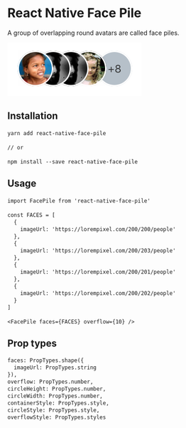 # React Native Face Pile

A group of overlapping round avatars are called face piles.

![Facepile Image](/screenshots/facepiles.png)

## Installation

```
yarn add react-native-face-pile

// or

npm install --save react-native-face-pile
```

## Usage

```es6
import FacePile from 'react-native-face-pile'

const FACES = [
  {
    imageUrl: 'https://lorempixel.com/200/200/people'
  },
  {
    imageUrl: 'https://lorempixel.com/200/203/people'
  },
  {
    imageUrl: 'https://lorempixel.com/200/201/people'
  },
  {
    imageUrl: 'https://lorempixel.com/200/202/people'
  }
]

<FacePile faces={FACES} overflow={10} />
```

## Prop types

```es6
faces: PropTypes.shape({
  imageUrl: PropTypes.string
}),
overflow: PropTypes.number,
circleHeight: PropTypes.number,
circleWidth: PropTypes.number,
containerStyle: PropTypes.style,
circleStyle: PropTypes.style,
overflowStyle: PropTypes.styles
```
